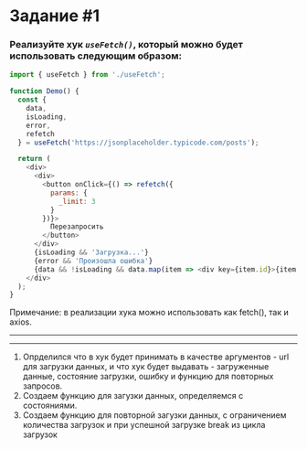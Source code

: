 # Задание #1

### Реализуйте хук _`useFetch()`_, который можно будет использовать следующим образом:

```JavaScript
import { useFetch } from './useFetch';

function Demo() {
  const {
    data,
    isLoading,
    error,
    refetch
  } = useFetch('https://jsonplaceholder.typicode.com/posts');

  return (
    <div>
      <div>
        <button onClick={() => refetch({
          params: {
            _limit: 3
          }
        })}>
          Перезапросить
        </button>
      </div>
      {isLoading && 'Загрузка...'}
      {error && 'Произошла ошибка'}
      {data && !isLoading && data.map(item => <div key={item.id}>{item.title}</div>) }
    </div>
  );
}
```

Примечание: в реализации хука можно использовать как fetch(), так и axios.

---

---

1. Опрделился что в хук будет принимать в качестве аргументов - url для загрузки данных, и что хук будет выдавать - загруженные данные, состояние загрузки, ошибку и функцию для повторных запросов.
2. Создаем функцию для загузки данных, определяемся с состояниями.
3. Создаем функцию для повторной загузки данных, с ограничением количества загрузок и при успешной загрузке break из цикла загрузок
